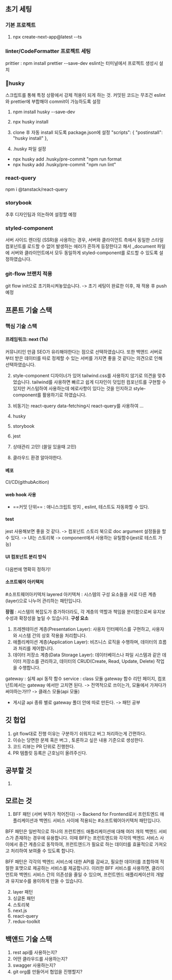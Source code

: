 ## 초기 세팅 

### 기본 프로젝트
1. npx create-next-app@latest --ts

### linter/CodeFormatter 프로젝트 세팅 
prittier : npm install prettier --save-dev
eslint는 터미널에서 프로젝트 생성시 설치

### husky
스크립트를 통해 특정 상황에서 강제 적용이 되게 하는 것.
커밋된 코드는 무조건 eslint와 prettier에 부합해야 commit이 가능하도록 설정

1. npm install husky --save-dev
2. npx husky install
3. clone 후 자동 install 되도록 package.json에 설정
"scripts": { "postinstall": "husky install" },

4. .husky 파일 설정
-  npx husky add .husky/pre-commit "npm run format
-   npx husky add .husky/pre-commit "npm run lint"

### react-query 
npm i @tanstack/react-query

### storybook
추후 디자인팀과 의논하여 설정할 예정 

### styled-component
서버 사이드 렌더링 (SSR)을 사용하는 경우, 서버와 클라이언트 측에서 동일한 스타일 컴포넌트를 로드할 수 없어 발생하는 에러가 흔하게 등장한다고 해서 _document 파일에 서버와 클라이언트에서 모두 동일하게 styled-component를 로드할 수 있도록 설정하였습니다. 

### git-flow 브랜치 적용 
git flow init으로 초기화시켜놓았습니다. 
-> 초기 세팅이 완료한 이후,  재 적용 후 push 예정 


## 프론트 기술 스택 

### 핵심 기술 스택

#### 프레임워크: next (Ts)
커뮤니티인 만큼 SEO가 유리해야한다는 점으로 선택하였습니다. 또한 백앤드 서버로 부터 받은 데이터를 따로 정제할 수 있는 서버를 가지면 좋을 것 같다는 의견으로 인해 선택하였습니다. 

2. style-component
디자이너가 있어 tailwind.css를 사용하지 않기로 의견을 맞추었습니다. tailwind를 사용하면 빠르고 쉽게 디자인이 덧입힌 컴포넌트를 구현할 수 있지만 커스텀하여 사용하는데 에로사항이 있다는 것을 인지하고 style-component를 활용하기로 하였습니다. 

3. 비동기는 react-query
data-fetching시 react-query를 사용하여 ...

4. husky

5. storybook

6. jest

7. 상태관리 고민! (쓸일 있을때 고민)

8. 클라우드 환경 알아야한다. 

#### 베포 
CI/CD(githubAcition)


#### web hook 사용 
- ==커밋 단위== : 애니스크립트 방지 , eslint, 테스트도 자동화할 수 있다. 

#### test 
 jest 사용해보면 좋을 것 같다. 
-> 컴포넌트 스토리 북으로 doc argument  설정들을 할 수 있다. 
-> UI는 스토리북 
-> component에서 사용하는 유틸함수(jest로 테스트 가능)

#### UI 컴포넌트 분리 방식
다음번에 명확히 정하기! 

#### 소프트웨어 아키택처
#소프트웨어아키텍처 
layered 아키텍쳐 : 시스템의 구성 요소들을 서로 다른 계층(layer)으로 나누어 관리하는 패턴입니다.

**장점** :  시스템의 복잡도가 증가하더라도, 각 계층의 역할과 책임을 분리함으로써 유지보수성과 확장성을 높일 수 있습니다.
**구성 요소**
1.  프레젠테이션 계층(Presentation Layer): 사용자 인터페이스를 구현하고, 사용자와 시스템 간의 상호 작용을 처리합니다.
2.  애플리케이션 계층(Application Layer): 비즈니스 로직을 수행하며, 데이터의 흐름과 처리를 제어합니다.
3.  데이터 저장소 계층(Data Storage Layer): 데이터베이스나 파일 시스템과 같은 데이터 저장소를 관리하고, 데이터의 CRUD(Create, Read, Update, Delete) 작업을 수행합니다.
    
gateway : 실제 api 동작 함수
service : class 모듈 gateway 함수 리턴 
페이지, 컴포넌트에서는  gateway 에서만 고치면 된다.
-> 전역적으로 쓰이는가, 모듈에서 가져다가 써야하는가!!? 
-> 클래스 모듈(api 모듈) 


- 게시글 
api 종류 별로 gateway 폴더 안에 따로 만든다.
->  패턴 공부 

## 깃 헙업
1. git flow대로 진행 이유는 구분하기 쉬워지고 버그 처리하는게 간편하다.
2. 이슈는 당면한 문제 혹은 버그 , 토론하고 싶은 내용 기준으로 생성한다.
3. 코드 리뷰는 PR 단위로 진행한다. 
4. PR 템플릿 등록은 근호님이 올려주신다.


## 공부할 것 
1. 


## 모르는 것 
1. BFF 패턴 (서버 부하가 적어진다)
-> Backend for Frontend로서  프런트엔드 애플리케이션과 백엔드 서비스 사이에 적용되는 #소프트웨어아키텍처 패턴입니다.

BFF 패턴은 일반적으로 하나의 프런트엔드 애플리케이션에 대해 여러 개의 백엔드 서비스가 존재하는 경우에 유용합니다. 이때 BFF는 프런트엔드와 각각의 백엔드 서비스 사이에서 중간 계층으로 동작하여, 프런트엔드가 필요로 하는 데이터를 효율적으로 가져오고 처리하여 보여줄 수 있도록 합니다.

BFF 패턴은 각각의 백엔드 서비스에 대한 API를 감싸고, 필요한 데이터를 조합하여 적절한 포맷으로 제공하는 서비스를 제공합니다. 이러한 BFF 서비스를 사용하면, 클라이언트와 백엔드 서비스 간의 의존성을 줄일 수 있으며, 프런트엔드 애플리케이션의 개발과 유지보수를 용이하게 만들 수 있습니다.


2. layer 패턴
3. 싱글톤 패턴
4. 스토리북
5. next.js
6. react-query
7. redux-toolkit



## 백앤드 기술 스택
1. rest api를 사용하는지? 
2. 어떤 클라우드를 사용하는지?
3. swagger 사용하는지? 
4. git org를 만들어서 협업을 진행할지? 


















